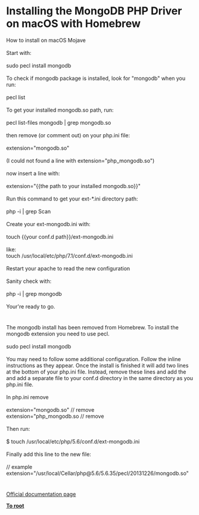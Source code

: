 # Installing the MongoDB PHP Driver on macOS with Homebrew




<div class="phpcode"><span class="html">
How to install on macOS Mojave<br><br>Start with:<br><br>sudo pecl install mongodb<br><br>To check if mongodb package is installed, look for &quot;mongodb&quot; when you run:<br><br>pecl list<br><br>To get your installed mongodb.so path, run:<br><br>pecl list-files mongodb | grep mongodb.so<br><br>then remove (or comment out) on your php.ini file:<br><br>extension=&quot;mongodb.so&quot; <br><br>(I could not found a line with extension=&quot;php_mongodb.so&quot;)<br><br>now insert a line with:<br><br>extension=&quot;{{the path to your installed mongodb.so}}&quot;<br><br>Run this command to get your ext-*.ini directory path:<br><br>php -i | grep Scan<br><br>Create your ext-mongodb.ini with:<br><br>touch {{your conf.d path}}/ext-mongodb.ini<br><br>like: <br>touch /usr/local/etc/php/7.1/conf.d/ext-mongodb.ini<br><br>Restart your apache to read the new configuration<br><br>Sanity check with:<br><br>php -i | grep mongodb <br><br>Your&apos;re ready to go.</span>
</div>
  

#


<div class="phpcode"><span class="html">
The mongodb install has been removed from Homebrew. To install the mongodb extension you need to use pecl.<br><br>sudo pecl install mongodb<br><br>You may need to follow some additional configuration. Follow the inline instructions as they appear. Once the install is finished it will add two lines at the bottom of your php.ini file. Instead, remove these lines and add the and add a separate file to your conf.d directory in the same directory as you php.ini file.<br><br>In php.ini remove<br><br>extension=&quot;mongodb.so&quot; // remove<br>extension=&quot;php_mongodb.so // remove <br><br>Then run:<br><br>$ touch /usr/local/etc/php/5.6/conf.d/ext-mongodb.ini<br><br>Finally add this line to the new file:<br><br>// example<br>extension=&quot;/usr/local/Cellar/php@5.6/5.6.35/pecl/20131226/mongodb.so&quot;</span>
</div>
  

#

[Official documentation page](https://www.php.net/manual/en/mongodb.installation.homebrew.php)

**[To root](/README.md)**